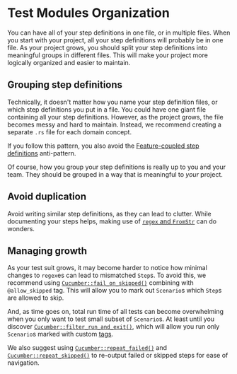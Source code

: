 Test Modules Organization
=========================

You can have all of your step definitions in one file, or in multiple files. When you start with your project, all your step definitions will probably be in one file. As your project grows, you should split your step definitions into meaningful groups in different files. This will make your project more logically organized and easier to maintain.




## Grouping step definitions

Technically, it doesn't matter how you name your step definition files, or which step definitions you put in a file. You could have one giant file containing all your step definitions. However, as the project grows, the file becomes messy and hard to maintain. Instead, we recommend creating a separate `.rs` file for each domain concept.

If you follow this pattern, you also avoid the [Feature-coupled step definitions](https://cucumberio/docs/guides/anti-patterns/#feature-coupled-step-definitions) anti-pattern.

Of course, how you group your step definitions is really up to you and your team. They should be grouped in a way that is meaningful to _your_ project.




## Avoid duplication

Avoid writing similar step definitions, as they can lead to clutter. While documenting your steps helps, making use of [`regex` and `FromStr`](Features.md#combining-regex-and-fromstr) can do wonders.




## Managing growth

As your test suit grows, it may become harder to notice how minimal changes to `regex`es can lead to mismatched `Step`s. To avoid this, we recommend using [`Cucumber::fail_on_skipped()`](https://docs.rs/cucumber/*/cucumber/struct.Cucumber.html#method.fail_on_skipped) combining with `@allow_skipped` tag. This will allow you to mark out `Scenario`s which `Step`s are allowed to skip.

And, as time goes on, total run time of all tests can become overwhelming when you only want to test small subset of `Scenario`s. At least until you discover [`Cucumber::filter_run_and_exit()`](https://docs.rs/cucumber/*/cucumber/struct.Cucumber.html#method.filter_run_and_exit), which will allow you run only `Scenario`s marked with custom [tags](https://cucumber.io/docs/cucumber/api/#tags). 

We also suggest using [`Cucumber::repeat_failed()`](https://docs.rs/cucumber/*/cucumber/struct.Cucumber.html#method.repeat_failed) and [`Cucumber::repeat_skipped()`](https://docs.rs/cucumber/*/cucumber/struct.Cucumber.html#method.repeat_skipped) to re-output failed or skipped steps for ease of navigation.
